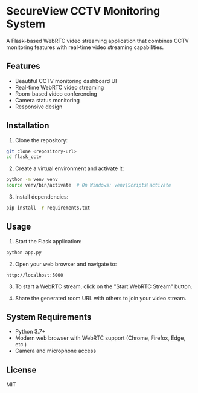 # SecureView CCTV Monitoring System

A Flask-based WebRTC video streaming application that combines CCTV monitoring features with real-time video streaming capabilities.

## Features

- Beautiful CCTV monitoring dashboard UI
- Real-time WebRTC video streaming
- Room-based video conferencing
- Camera status monitoring
- Responsive design

## Installation

1. Clone the repository:

```bash
git clone <repository-url>
cd flask_cctv
```

2. Create a virtual environment and activate it:

```bash
python -m venv venv
source venv/bin/activate  # On Windows: venv\Scripts\activate
```

3. Install dependencies:

```bash
pip install -r requirements.txt
```

## Usage

1. Start the Flask application:

```bash
python app.py
```

2. Open your web browser and navigate to:

```
http://localhost:5000
```

3. To start a WebRTC stream, click on the "Start WebRTC Stream" button.

4. Share the generated room URL with others to join your video stream.

## System Requirements

- Python 3.7+
- Modern web browser with WebRTC support (Chrome, Firefox, Edge, etc.)
- Camera and microphone access

## License

MIT 